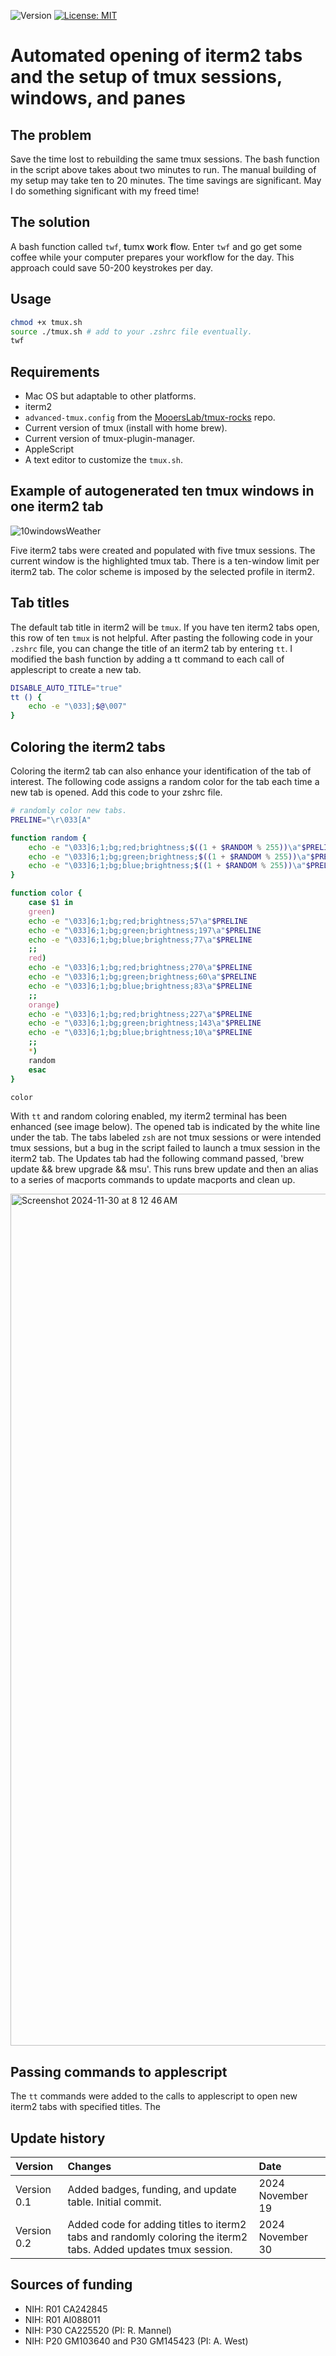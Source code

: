 ![Version](https://img.shields.io/static/v1?label=tmux-bashed&message=0.2&color=brightcolor)
[![License: MIT](https://img.shields.io/badge/License-MIT-blue.svg)](https://opensource.org/licenses/MIT)


# Automated opening of iterm2 tabs and the setup of tmux sessions, windows, and panes

## The problem

Save the time lost to rebuilding the same tmux sessions.
The bash function in the script above takes about two minutes to run.
The manual building of my setup may take ten to 20 minutes.
The time savings are significant.
May I do something significant with my freed time!

## The solution

A bash function called `twf`, **t**umx **w**ork **f**low. 
Enter `twf` and go get some coffee while your computer prepares your workflow for the day.
This approach could save 50-200 keystrokes per day.


## Usage

```bash
chmod +x tmux.sh
source ./tmux.sh # add to your .zshrc file eventually.
twf
```

## Requirements

- Mac OS but adaptable to other platforms.
- iterm2
- `advanced-tmux.config` from the [MooersLab/tmux-rocks](https://github.com/MooersLab/tmux-rocks) repo.
- Current version of tmux (install with home brew).
- Current version of tmux-plugin-manager.
- AppleScript
- A text editor to customize the `tmux.sh`.

## Example of autogenerated ten tmux windows in one iterm2 tab

![10windowsWeather](https://github.com/user-attachments/assets/8a649d6f-aaf6-455e-a78a-ab66606035f9)

Five iterm2 tabs were created and populated with five tmux sessions.
The current window is the highlighted tmux tab.
There is a ten-window limit per iterm2 tab.
The color scheme is imposed by the selected profile in iterm2.


## Tab titles
The default tab title in iterm2 will be `tmux`. If you have ten iterm2 tabs open, this row of ten `tmux` is not helpful.
After pasting the following code in your `.zshrc` file, you can change the title of an iterm2 tab by entering `tt`. 
I modified the bash function by adding a tt command to each call of applescript to create a new tab.

```zsh
DISABLE_AUTO_TITLE="true"
tt () {
    echo -e "\033];$@\007"
}
```

## Coloring the iterm2 tabs

Coloring the iterm2 tab can also enhance your identification of the tab of interest.
The following code assigns a random color for the tab each time a new tab is opened.
Add this code to your zshrc file.

```zsh
# randomly color new tabs.
PRELINE="\r\033[A"

function random {
    echo -e "\033]6;1;bg;red;brightness;$((1 + $RANDOM % 255))\a"$PRELINE
    echo -e "\033]6;1;bg;green;brightness;$((1 + $RANDOM % 255))\a"$PRELINE
    echo -e "\033]6;1;bg;blue;brightness;$((1 + $RANDOM % 255))\a"$PRELINE
}

function color {
    case $1 in
    green)
    echo -e "\033]6;1;bg;red;brightness;57\a"$PRELINE
    echo -e "\033]6;1;bg;green;brightness;197\a"$PRELINE
    echo -e "\033]6;1;bg;blue;brightness;77\a"$PRELINE
    ;;
    red)
    echo -e "\033]6;1;bg;red;brightness;270\a"$PRELINE
    echo -e "\033]6;1;bg;green;brightness;60\a"$PRELINE
    echo -e "\033]6;1;bg;blue;brightness;83\a"$PRELINE
    ;;
    orange)
    echo -e "\033]6;1;bg;red;brightness;227\a"$PRELINE
    echo -e "\033]6;1;bg;green;brightness;143\a"$PRELINE
    echo -e "\033]6;1;bg;blue;brightness;10\a"$PRELINE
    ;;
    *)
    random
    esac
}

color
```

With `tt` and random coloring enabled, my iterm2 terminal has been enhanced (see image  below).
The opened tab is indicated by the white line under the tab.
The tabs labeled `zsh` are not tmux sessions or were intended tmux sessions,
but a bug in the script failed to launch a tmux session in the iterm2 tab.
The Updates tab had the following command passed, 'brew update && brew upgrade && msu'.
This runs brew update and then an alias to a series of macports commands to update macports and clean up.

<img width="1363" alt="Screenshot 2024-11-30 at 8 12 46 AM" src="https://github.com/user-attachments/assets/569a5ba2-bc12-4d54-80bb-867f6b3fe76e">

## Passing commands to applescript
The `tt` commands were added to the calls to applescript to open new iterm2 tabs with specified titles.
The 

## Update history

|Version      | Changes                                                                                                                                   | Date                 |
|:------------|:------------------------------------------------------------------------------------------------------------------------------------------|:---------------------|
| Version 0.1 |   Added badges, funding, and update table.  Initial commit.                                                                               | 2024 November 19     |
| Version 0.2 |   Added code for adding titles to iterm2 tabs and randomly coloring the iterm2 tabs.  Added updates tmux session.                         | 2024 November 30     |


## Sources of funding

- NIH: R01 CA242845
- NIH: R01 AI088011
- NIH: P30 CA225520 (PI: R. Mannel)
- NIH: P20 GM103640 and P30 GM145423 (PI: A. West)
